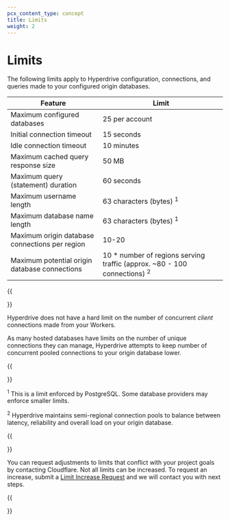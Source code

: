 ```yaml
---
pcx_content_type: concept
title: Limits
weight: 2
---
```


# Limits

The following limits apply to Hyperdrive configuration, connections, and queries made to your configured origin databases.

| Feature                                        | Limit                                                                                |
| ---------------------------------------------- | ------------------------------------------------------------------------------------ |
| Maximum configured databases                   | 25 per account                                                                       |
| Initial connection timeout                     | 15 seconds                                                                           |
| Idle connection timeout                        | 10 minutes                                                                           |
| Maximum cached query response size             | 50 MB                                                                                |
| Maximum query (statement) duration             | 60 seconds                                                                           |
| Maximum username length                        | 63 characters (bytes) <sup>1</sup>                                                   |
| Maximum database name length                   | 63 characters (bytes) <sup>1</sup>                                                   |
| Maximum origin database connections per region | 10-20                                                                                |
| Maximum potential origin database connections           | 10 \* number of regions serving traffic (approx. ~80 - 100 connections) <sup>2</sup> |

{{<Aside type="note">}}

Hyperdrive does not have a hard limit on the number of concurrent _client_ connections made from your Workers.

As many hosted databases have limits on the number of unique connections they can manage, Hyperdrive attempts to keep number of concurrent pooled connections to your origin database lower.

{{</Aside>}}

<sup>1</sup> This is a limit enforced by PostgreSQL. Some database providers may enforce smaller limits.

<sup>2</sup> Hyperdrive maintains semi-regional connection pools to balance between latency, reliability and overall load on your origin database.

{{<Aside type="note">}}

You can request adjustments to limits that conflict with your project goals by contacting Cloudflare. Not all limits can be increased. To request an increase, submit a [Limit Increase Request](https://forms.gle/ukpeZVLWLnKeixDu7) and we will contact you with next steps.

{{</Aside>}}

